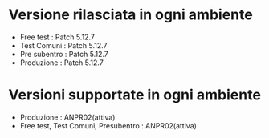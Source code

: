 # Versione rilasciata in ogni ambiente

- Free test : Patch 5.12.7
- Test Comuni : Patch 5.12.7
- Pre subentro : Patch 5.12.7
- Produzione : Patch 5.12.7


# Versioni supportate in ogni ambiente

- Produzione : ANPR02(attiva)
- Free test, Test Comuni, Presubentro : ANPR02(attiva)
